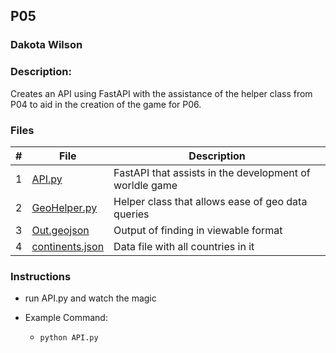 ## P05
### Dakota Wilson
### Description:

Creates an API using FastAPI with the assistance of the helper class from P04 to aid in the creation of the game for P06.

### Files

|   #   | File                                                                                                                                | Description                                                 |
| :---: | ----------------------------------------------------------------------------------------------------------------------------------- | ----------------------------------------------------------- |
|   1   | [API.py](https://github.com/DakTheProgrammer/4553-Spatial-DS/blob/main/Assignments/P05/API.py)                                      | FastAPI that assists in the development of worldle game     |
|   2   | [GeoHelper.py](https://github.com/DakTheProgrammer/4553-Spatial-DS/blob/main/Assignments/P05/GeoHelper.py)                          | Helper class that allows ease of geo data queries           |
|   3   | [Out.geojson](https://github.com/DakTheProgrammer/4553-Spatial-DS/blob/main/Assignments/P05/Out.geojson)                            | Output of finding in viewable format                        |
|   4   | [continents.json](https://github.com/DakTheProgrammer/4553-Spatial-DS/blob/main/Assignments/P05/continents.json)                    | Data file with all countries in it                          |

### Instructions

- run API.py and watch the magic

- Example Command:
    - `python API.py`